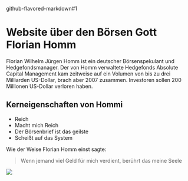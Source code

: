 github-flavored-markdown#1 
# Website über den Börsen Gott Florian Homm

Florian Wilhelm Jürgen Homm ist ein deutscher Börsenspekulant und Hedgefondsmanager. Der von Homm verwaltete Hedgefonds Absolute Capital Management kam zeitweise auf ein Volumen von bis zu drei Milliarden US-Dollar, brach aber 2007 zusammen. Investoren sollen 200 Millionen US-Dollar verloren haben.

## Kerneigenschaften von Hommi
* Reich
* Macht mich Reich
* Der Börsenbrief ist das geilste
* Scheißt auf das System

Wie der Weise Florian Homm einst sagte:
> Wenn jemand viel Geld für mich verdient, berührt das meine Seele

<img src="https://www.google.com/url?sa=i&url=https%3A%2F%2Fwww.businessinsider.de%2Fwirtschaft%2Fvom-hedgefondsmanager-zum-christ-interview-mit-florian-homm-2017-5%2F&psig=AOvVaw07vV9vBrX0SnC9fXL4-u_k&ust=1593635467685000&source=images&cd=vfe&ved=0CAIQjRxqFwoTCNDv9PGwquoCFQAAAAAdAAAAABAD"/>